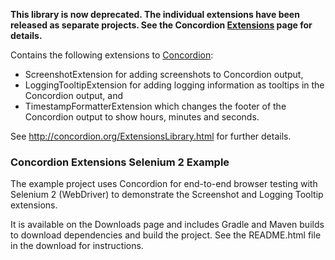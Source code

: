 **This library is now deprecated. The individual extensions have been released as separate projects. See the Concordion [Extensions](http://www.concordion.org/Extensions.html) page for details.**

Contains the following extensions to [Concordion](http://concordion.org):
  * ScreenshotExtension for adding screenshots to Concordion output,
  * LoggingTooltipExtension for adding logging information as tooltips in the Concordion output, and
  * TimestampFormatterExtension which changes the footer of the Concordion output to show hours, minutes and seconds.

See http://concordion.org/ExtensionsLibrary.html for further details.

### Concordion Extensions Selenium 2 Example ###
The example project uses Concordion for end-to-end browser testing with Selenium 2 (WebDriver) to demonstrate the Screenshot and Logging Tooltip extensions.

It is available on the Downloads page and includes Gradle and Maven builds to download dependencies and build the project. See the README.html file in the download for instructions.